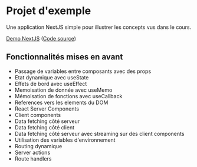 # Projet d'exemple 

Une application NextJS simple pour illustrer les concepts vus dans le cours.

[Demo NextJS](https://next-demo-lyart-phi.vercel.app) ([Code source](https://github.com/opac-teach/next-demo))

## Fonctionnalités mises en avant

- Passage de variables entre composants avec des props
- Etat dynamique avec useState
- Effets de bord avec useEffect
- Memoisation de donnée avec useMemo
- Mémoisation de fonctions avec useCallback
- References vers les elements du DOM
- React Server Components 
- Client components
- Data fetching côté serveur
- Data fetching côté client
- Data fetching côté serveur avec streaming sur des client components
- Utilisation des variables d'environnement
- Routing dynamique
- Server actions
- Route handlers